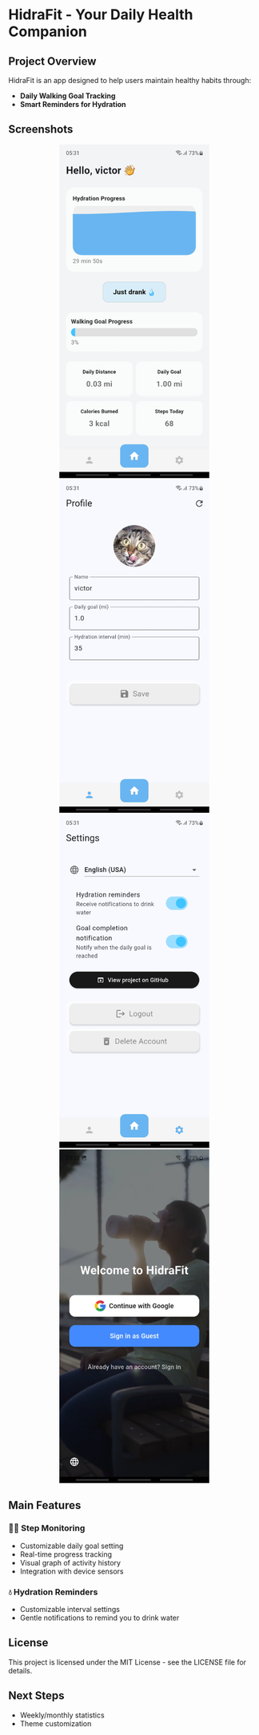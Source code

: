 # HidraFit - Your Daily Health Companion

## Project Overview

HidraFit is an app designed to help users maintain healthy habits through:

- **Daily Walking Goal Tracking**
- **Smart Reminders for Hydration**

## Screenshots

<p align="center">
  <img src="screenshots/home.jpg" alt="Home Screen" width="300"/>
  <img src="screenshots/profile.jpg" alt="Profile Screen" width="300"/>
  <img src="screenshots/settings.jpg" alt="Settings Screen" width="300"/>
  <img src="screenshots/login.jpg" alt="Login Screen" width="300"/>
</p>

## Main Features

### 🚶‍♂️ Step Monitoring

- Customizable daily goal setting
- Real-time progress tracking
- Visual graph of activity history
- Integration with device sensors

### 💧 Hydration Reminders

- Customizable interval settings
- Gentle notifications to remind you to drink water

## License

This project is licensed under the MIT License - see the LICENSE file for details.

## Next Steps

- Weekly/monthly statistics
- Theme customization
